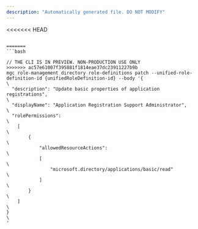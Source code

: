 ```yaml
---
description: "Automatically generated file. DO NOT MODIFY"
---
```


<<<<<<< HEAD
```cli

=======
```bash

// THE CLI IS IN PREVIEW. NON-PRODUCTION USE ONLY
>>>>>>> ac57e61007f395881f1814eae37dc23911227b9b
mgc role-management directory role-definitions patch --unified-role-definition-id {unifiedRoleDefinition-id} --body '{\
  "description": "Update basic properties of application registrations",\
  "displayName": "Application Registration Support Administrator",\
  "rolePermissions":\
    [\
        {\
            "allowedResourceActions": \
            [\
                "microsoft.directory/applications/basic/read"\
            ]\
        }\
    ]\
}\
'

```